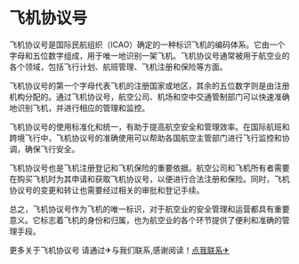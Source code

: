 # 飞机协议号

飞机协议号是国际民航组织（ICAO）确定的一种标识飞机的编码体系。它由一个字母和五位数字组成，用于唯一地识别一架飞机。飞机协议号通常被用于航空业的各个领域，包括飞行计划、航班管理、飞机注册和保险等方面。

飞机协议号的第一个字母代表飞机的注册国家或地区，其余的五位数字则是由注册机构分配的。通过飞机协议号，航空公司、机场和空中交通管制部门可以快速准确地识别飞机，并进行相应的管理和监控。

飞机协议号的使用标准化和统一，有助于提高航空安全和管理效率。在国际航班和跨境飞行中，飞机协议号的准确使用可以帮助各国航空主管部门进行飞行监控和协调，确保飞行安全。

飞机协议号也是飞机注册登记和飞机保险的重要依据。航空公司和飞机所有者需要在购买飞机时为其申请和获取飞机协议号，以便进行合法注册和保险。同时，飞机协议号的变更和转让也需要经过相关的审批和登记手续。

总之，飞机协议号作为飞机的唯一标识，对于航空业的安全管理和运营都具有重要意义。它标志着飞机的身份和归属，也为航空业的各个环节提供了便利和准确的管理手段。

更多关于飞机协议号 请通过✈与我们联系,感谢阅读！[点我联系✈](https://www.G208.com)
